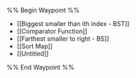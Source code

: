 %% Begin Waypoint %%
- [[Biggest smaller than ith index - BST]]
- [[Comparator Function]]
- [[Farthest smaller to right - BS]]
- [[Sort Map]]
- [[Untitled]]

%% End Waypoint %%